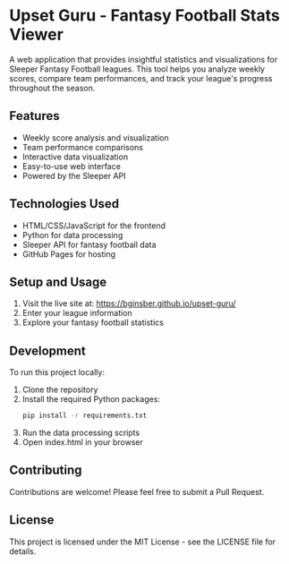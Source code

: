 # Upset Guru - Fantasy Football Stats Viewer

A web application that provides insightful statistics and visualizations for Sleeper Fantasy Football leagues. This tool helps you analyze weekly scores, compare team performances, and track your league's progress throughout the season.

## Features

- Weekly score analysis and visualization
- Team performance comparisons
- Interactive data visualization
- Easy-to-use web interface
- Powered by the Sleeper API

## Technologies Used

- HTML/CSS/JavaScript for the frontend
- Python for data processing
- Sleeper API for fantasy football data
- GitHub Pages for hosting

## Setup and Usage

1. Visit the live site at: https://bginsber.github.io/upset-guru/
2. Enter your league information
3. Explore your fantasy football statistics

## Development

To run this project locally:

1. Clone the repository
2. Install the required Python packages:
   ```bash
   pip install -r requirements.txt
   ```
3. Run the data processing scripts
4. Open index.html in your browser

## Contributing

Contributions are welcome! Please feel free to submit a Pull Request.

## License

This project is licensed under the MIT License - see the LICENSE file for details.
